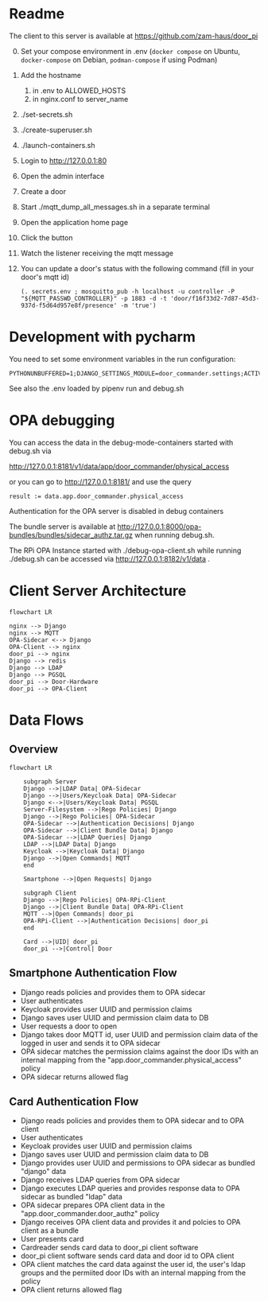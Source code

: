 # Readme

The client to this server is available at https://github.com/zam-haus/door_pi

0. Set your compose environment in .env (`docker compose` on Ubuntu, `docker-compose` on Debian, `podman-compose` if using Podman)
1. Add the hostname 
   1. in .env to ALLOWED_HOSTS
   2. in nginx.conf to server_name
2. ./set-secrets.sh
3. ./create-superuser.sh
4. ./launch-containers.sh
5. Login to http://127.0.0.1:80
6. Open the admin interface
7. Create a door
8. Start ./mqtt_dump_all_messages.sh in a separate terminal
9. Open the application home page
10. Click the button
11. Watch the listener receiving the mqtt message
12. You can update a door's status with the following command (fill in your door's mqtt id)

    ```(. secrets.env ; mosquitto_pub -h localhost -u controller -P "${MQTT_PASSWD_CONTROLLER}" -p 1883 -d -t 'door/f16f33d2-7d87-45d3-937d-f5d64d957e8f/presence' -m 'true')```

# Development with pycharm
You need to set some environment variables in the run configuration:

```
PYTHONUNBUFFERED=1;DJANGO_SETTINGS_MODULE=door_commander.settings;ACTIVATE_DEBUG_MODE=active;OPA_URL=http://localhost:8181/
```

See also the .env loaded by pipenv run and debug.sh

# OPA debugging
You can access the data in the debug-mode-containers started with debug.sh via 

http://127.0.0.1:8181/v1/data/app/door_commander/physical_access

or you can go to http://127.0.0.1:8181/ and use the query

```
result := data.app.door_commander.physical_access
```

Authentication for the OPA server is disabled in debug containers

The bundle server is available at http://127.0.0.1:8000/opa-bundles/bundles/sidecar_authz.tar.gz when running debug.sh.

The RPi OPA Instance started with ./debug-opa-client.sh while running ./debug.sh can be accessed via http://127.0.0.1:8182/v1/data .

# Client Server Architecture

```mermaid
flowchart LR

nginx --> Django
nginx --> MQTT
OPA-Sidecar <--> Django
OPA-Client --> nginx
door_pi --> nginx
Django --> redis
Django --> LDAP
Django --> PGSQL
door_pi --> Door-Hardware
door_pi --> OPA-Client
```

# Data Flows

## Overview

```mermaid
flowchart LR
    
    subgraph Server
    Django -->|LDAP Data| OPA-Sidecar 
    Django -->|Users/Keycloak Data| OPA-Sidecar
    Django <-->|Users/Keycloak Data| PGSQL
    Server-Filesystem -->|Rego Policies| Django
    Django -->|Rego Policies| OPA-Sidecar
    OPA-Sidecar -->|Authentication Decisions| Django
    OPA-Sidecar -->|Client Bundle Data| Django
    OPA-Sidecar -->|LDAP Queries| Django
    LDAP -->|LDAP Data| Django
    Keycloak -->|Keycloak Data| Django
    Django -->|Open Commands| MQTT
    end
    
    Smartphone -->|Open Requests| Django
    
    subgraph Client
    Django -->|Rego Policies| OPA-RPi-Client
    Django -->|Client Bundle Data| OPA-RPi-Client
    MQTT -->|Open Commands| door_pi 
    OPA-RPi-Client -->|Authentication Decisions| door_pi
    end

    Card -->|UID| door_pi
    door_pi -->|Control| Door
```

## Smartphone Authentication Flow

- Django reads policies and provides them to OPA sidecar
- User authenticates
- Keycloak provides user UUID and permission claims
- Django saves user UUID and permission claim data to DB
- User requests a door to open
- Django takes door MQTT id, user UUID and permission claim data of the logged in user and sends it to OPA sidecar
- OPA sidecar matches the permission claims against the door IDs with an internal mapping from the "app.door_commander.physical_access" policy
- OPA sidecar returns allowed flag


## Card Authentication Flow

- Django reads policies and provides them to OPA sidecar and to OPA client
- User authenticates
- Keycloak provides user UUID and permission claims
- Django saves user UUID and permission claim data to DB
- Django provides user UUID and permissions to OPA sidecar as bundled "django" data
- Django receives LDAP queries from OPA sidecar
- Django executes LDAP queries and provides response data to OPA sidecar as bundled "ldap" data
- OPA sidecar prepares OPA client data in the "app.door_commander.door_authz" policy
- Django receives OPA client data and provides it and polcies to OPA client as a bundle
- User presents card
- Cardreader sends card data to door_pi client software
- door_pi client software sends card data and door id to OPA client
- OPA client matches the card data against the user id, the user's ldap groups and the permiited door IDs with an internal mapping from the policy
- OPA client returns allowed flag
